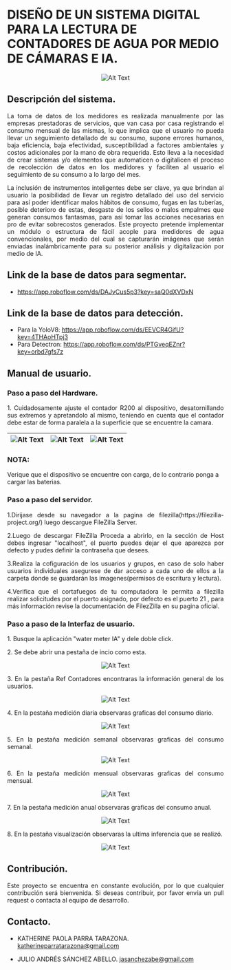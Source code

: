# DISEÑO DE UN SISTEMA DIGITAL PARA LA LECTURA DE CONTADORES DE AGUA POR MEDIO DE CÁMARAS E IA. 

<p align="center">
  <img src="https://i.imgur.com/2JUb7EV.png" alt="Alt Text">
</p>


## Descripción del sistema.
<p align="justify">
La toma de datos de los medidores es realizada manualmente por las empresas prestadoras de servicios, que van casa por casa registrando el consumo mensual de las mismas, lo que implica que el usuario no pueda llevar un seguimiento detallado de su consumo, supone errores humanos, baja eficiencia, baja efectividad, susceptibilidad a factores ambientales y costos adicionales por la mano de obra requerida. Esto lleva a la necesidad de crear sistemas y/o elementos que automaticen o digitalicen el proceso de recolección de datos en los medidores y faciliten al usuario el seguimiento de su consumo a lo largo del mes.
</p>
<p align="justify">
La inclusión de instrumentos inteligentes debe ser clave, ya que brindan al usuario la posibilidad de llevar un registro detallado del uso del servicio para así poder identificar malos hábitos de consumo, fugas en las tuberías, posible deterioro de estas, desgaste de los sellos o malos empalmes que generan consumos fantasmas, para así tomar las acciones necesarias en pro de evitar sobrecostos generados. Este proyecto pretende implementar un módulo o estructura de fácil acople para medidores de agua convencionales, por medio del cual se capturarán imágenes que serán enviadas inalámbricamente para su posterior análisis y digitalización por medio de IA. 
</p>

## Link de la base de datos para segmentar.

* https://app.roboflow.com/ds/DAJvCus5p3?key=saQ0dXVDxN

## Link de la base de datos para detección. 

* Para la YoloV8: https://app.roboflow.com/ds/EEVCR4GifU?key=4THAoHTpj3
* Para Detectron: https://app.roboflow.com/ds/PTGveqEZnr?key=orbd7gfs7z

## Manual de usuario. 

### Paso a paso del Hardware.

<p align="justify">
1. Cuidadosamente ajuste el contador R200 al dispositivo, desatornillando sus extremos y apretandolo al mismo, teniendo en cuenta que el contador debe estar de forma paralela a la superficie que se encuentre la camara.
</p>

| ![Alt Text](https://i.imgur.com/3TAgVZ6.jpg) | ![Alt Text](https://i.imgur.com/BaZHDOm.jpg)  | ![Alt Text](https://i.imgur.com/JFChdmN.jpg)  |
|----------------------------------------------|---------------------------------------------|---------------------------------------------|

### NOTA: 
Verique que el dispositivo se encuentre con carga, de lo contrario ponga a cargar las baterias. 

### Paso a paso del servidor.
<p align="justify">
1.Dirijase desde su navegador a la pagina de filezilla(https://filezilla-project.org/) luego descargue FileZilla Server.
</p>

<p align="justify">
2.Luego de descargar FileZilla Proceda a abrirlo, en la sección de Host debes ingresar "localhost", el puerto puedes dejar el que aparezca por defecto y pudes definir la contraseña que desees.
</p>

<p align="justify">
3.Realiza la cofiguración de los usuarios y grupos, en caso de solo haber usuarios individuales asegurese de dar acceso a cada uno de ellos a la carpeta donde se guardarán las imagenes(permisos de escritura y lectura).
</p>

<p align="justify">
4.Verifica que el cortafuegos de tu computadora le permita a filezilla realizar solicitudes por el puerto asignado, por defecto es el puerto 21 , para más información revise la documentación de FilezZilla en su pagina oficial.
</p>

### Paso a paso de la Interfaz de usuario.
<p align="justify">
1. Busque la aplicación "water meter IA" y dele doble click.
</p>

<p align="justify">
2. Se debe abrir una pestaña de incio como esta.
</p>
   
<p align="center">
  <img src="https://i.imgur.com/9qoZ4Hj.png" alt="Alt Text">
</p>

<p align="justify">
3. En la pestaña Ref Contadores encontraras la información general de los usuarios.
</p>

<p align="center">
  <img src="https://i.imgur.com/FFEQMcV.png" alt="Alt Text">
</p>

<p align="justify">
4. En la pestaña medición diaria observaras graficas del consumo diario.
</p>

<p align="center">
  <img src="https://i.imgur.com/7Dku74f.png" alt="Alt Text">
</p>

<p align="justify">
5. En la pestaña medición semanal observaras graficas del consumo semanal.
</p>

<p align="center">
  <img src="https://i.imgur.com/hcb77sv.png" alt="Alt Text">
</p>

<p align="justify">
6. En la pestaña medición mensual observaras graficas del consumo mensual.
</p>

<p align="center">
  <img src="https://i.imgur.com/p7HhSBp.png" alt="Alt Text">
</p>

<p align="justify">
7. En la pestaña medición anual observaras graficas del consumo anual.
</p>

<p align="center">
  <img src="https://i.imgur.com/gjcs74i.png" alt="Alt Text">
</p>

<p align="justify">
8. En la pestaña visualización observaras la ultima inferencia que se realizó.
</p>

<p align="center">
  <img src="https://i.imgur.com/577xzOy.png" alt="Alt Text">
</p>

## Contribución.
<p align="justify">
Este proyecto se encuentra en constante evolución, por lo que cualquier contribución será bienvenida. Si deseas contribuir, por favor envía un pull request o contacta al equipo de desarrollo.
</p>

## Contacto.

* KATHERINE PAOLA PARRA TARAZONA. katherineparratarazona@gmail.com
  
* JULIO ANDRÉS SÁNCHEZ ABELLO. jasanchezabe@gmail.com 

